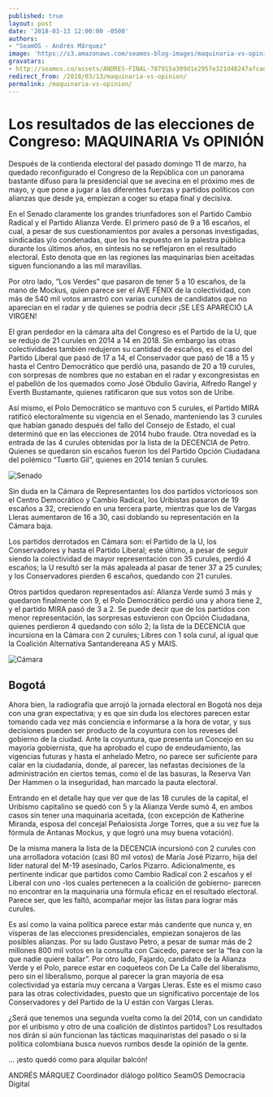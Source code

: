 ```yaml
---
published: true
layout: post
date: '2018-03-13 12:00:00 -0500'
authors:
- "SeamOS - Andrés Márquez"
image: 'https://s3.amazonaws.com/seamos-blog-images/maquinaria-vs-opinion.jpeg'
gravatars:
- http://seamos.co/assets/ANDRES-FINAL-707915a309d1e2957e321d48247afcad3eff7bd0a4c2d2e962193fe1be6e5fa5.png
redirect_from: /2018/03/13/maquinaria-vs-opinion/
permalink: /maquinaria-vs-opinion/
---
```

# Los resultados de las elecciones de Congreso: MAQUINARIA Vs OPINIÓN

Después de la contienda electoral del pasado domingo 11 de marzo, ha quedado reconfigurado el Congreso de la República con un panorama bastante difuso para la presidencial que se avecina en el próximo mes de mayo, y que pone a jugar a las diferentes fuerzas y partidos políticos con alianzas que desde ya, empiezan a coger su etapa final y decisiva.

En el Senado claramente los grandes triunfadores son el Partido Cambio Radical y el Partido Alianza Verde. El primero pasó de 9 a 16 escaños, el cual, a pesar de sus cuestionamientos por avales a personas investigadas, sindicadas y/o condenadas, que los ha expuesto en la palestra pública durante los últimos años, en síntesis no se reflejaron en el resultado electoral. Esto denota que en las regiones las maquinarias bien aceitadas siguen funcionando a las mil maravillas.

Por otro lado, “Los Verdes” que pasaron de tener 5 a 10 escaños, de la mano de Mockus, quien parece ser el AVE FÉNIX de la colectividad, con más de 540 mil votos arrastró con varias curules de candidatos que no aparecían en el radar y de quienes se podría decir ¡SE LES APARECIÓ LA VIRGEN!

El gran perdedor en la cámara alta del Congreso es el Partido de la U, que se redujo de 21 curules en 2014 a 14 en 2018. Sin embargo las otras colectividades también redujeron su cantidad de escaños, es el caso del Partido Liberal que pasó de 17 a 14, el Conservador que pasó de 18 a 15 y hasta el Centro Democrático que perdió una, pasando de 20 a 19 curules, con sorpresas de nombres que no estaban en el radar y excongresistas en el pabellón de los quemados como José Obdulio Gaviria, Alfredo Rangel y Everth Bustamante, quienes ratificaron que sus votos son de Uribe.

Así mismo, el Polo Democrático se mantuvo con 5 curules, el Partido MIRA ratificó electoralmente su vigencia en el Senado, manteniendo las 3 curules que  habían ganado después del fallo del Consejo de Estado, el cual determinó que en las elecciones de 2014 hubo fraude. Otra novedad es la entrada de las 4 curules obtenidas por la lista de la DECENCIA de Petro. Quienes se quedaron sin escaños fueron los del Partido Opción Ciudadana del polémico “Tuerto Gil”, quienes en 2014 tenían 5 curules.

![Senado](https://s3.amazonaws.com/seamos-blog-images/infografia-senado.jpeg)

Sin duda en la Cámara de Representantes los dos partidos victoriosos son el Centro Democrático y Cambio Radical, los Uribistas pasaron de 19 escaños a 32, creciendo en una tercera parte, mientras que los de Vargas Lleras aumentaron de 16 a 30, casi doblando su representación en la Cámara baja.

Los partidos derrotados en Cámara son: el Partido de la U, los Conservadores y hasta el Partido Liberal; este último, a pesar de seguir siendo la colectividad de mayor representación con 35 curules, perdió 4 escaños; la U resultó ser la más apaleada al pasar de tener 37 a 25 curules; y los Conservadores pierden 6 escaños, quedando con 21 curules.

Otros partidos quedaron representados así: Alianza Verde sumó 3 más  y quedaron finalmente con 9, el Polo Democrático perdió una y ahora tiene 2, y el partido MIRA pasó de 3 a 2. Se puede decir que de los partidos con menor representación, las sorpresas estuvieron con Opción Ciudadana, quienes perdieron 4 quedando con sólo 2; la lista de la DECENCIA que incursiona en la Cámara con 2 curules; Libres con 1 sola curul,  al igual que la Coalición Alternativa Santandereana AS y MAIS.

![Cámara](https://s3.amazonaws.com/seamos-blog-images/infografia-camara.jpeg)

## Bogotá

Ahora bien, la radiografía que arrojó la jornada electoral en Bogotá nos deja con una gran expectativa; y es que sin duda los electores parecen estar tomando cada vez más conciencia e informarse a la hora de votar, y sus decisiones pueden ser producto de la coyuntura con los reveses del gobierno de la ciudad. Ante la coyuntura, que presenta un Concejo en su mayoría gobiernista, que ha aprobado el cupo de endeudamiento, las vigencias futuras y hasta el anhelado Metro, no parece ser suficiente para calar en la ciudadanía, donde, al parecer, las nefastas decisiones de la administración en ciertos temas, como el de las basuras, la Reserva Van Der Hammen o la inseguridad, han marcado la pauta electoral.

Entrando en el detalle hay que ver que de las 18 curules de la capital, el Uribismo capitalino se quedó con 5 y la Alianza Verde sumó 4, en ambos casos sin tener una maquinaria aceitada, (con excepción de Katherine Miranda, esposa del concejal Peñalosista Jorge Torres,  que a su vez fue la fórmula de Antanas Mockus, y que logró una muy buena votación).

De la misma manera la lista de la DECENCIA incursionó con 2 curules con una arrolladora votación (casi 80 mil votos) de María José Pizarro, hija del líder natural del M-19 asesinado, Carlos Pizarro. Adicionalmente, es pertinente indicar que partidos como Cambio Radical con 2 escaños y el Liberal con uno -los cuales pertenecen a la coalición de gobierno- parecen no encontrar en la maquinaria una fórmula eficaz en el resultado electoral. Parece ser,  que les faltó, acompañar mejor las listas para lograr más curules.

Es así como la vaina política parece estar más candente que nunca y, en vísperas de las elecciones presidenciales, empiezan sonajeros de las posibles alianzas. Por su lado Gustavo Petro, a pesar de sumar más de 2 millones 800 mil votos en la consulta con Caicedo, parece ser la “fea con la que nadie quiere bailar”. Por otro lado, Fajardo, candidato de la Alianza Verde y el Polo, parece estar en coqueteos con De La Calle del liberalismo, pero sin el liberalismo, porque al parecer la gran mayoría de esa colectividad ya estaría muy cercana a Vargas Lleras. Este es el mismo caso para las otras colectividades, puesto que un significativo porcentaje de los Conservadores y del Partido de la U están con Vargas Lleras.

¿Será que tenemos una segunda vuelta como la del 2014, con un candidato por el uribismo y otro de una coalición de distintos partidos? Los resultados nos dirán si aún funcionan las tácticas maquinaristas del pasado o si la política colombiana busca nuevos rumbos desde la opinión de la gente.

… ¡esto quedó como para alquilar balcón!


ANDRÉS MÁRQUEZ
Coordinador diálogo político
SeamOS Democracia Digital
